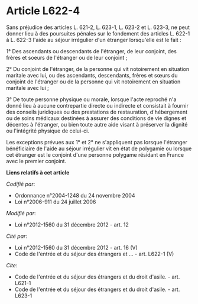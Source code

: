 # Article L622-4

Sans préjudice des articles L. 621-2, L. 623-1, L. 623-2 et L. 623-3, ne peut donner lieu à des poursuites pénales sur le
fondement des articles L. 622-1 à L. 622-3 l'aide au séjour irrégulier d'un étranger lorsqu'elle est le fait : 

1° Des ascendants ou descendants de l'étranger, de leur conjoint, des frères et soeurs de l'étranger ou de leur conjoint ; 

2° Du conjoint de l'étranger, de la personne qui vit notoirement en situation maritale avec lui, ou des ascendants,
descendants, frères et sœurs du conjoint de l'étranger ou de la personne qui vit notoirement en situation maritale avec
lui ; 

3° De toute personne physique ou morale, lorsque l'acte reproché n'a donné lieu à aucune contrepartie directe ou indirecte et
consistait à fournir des conseils juridiques ou des prestations de restauration, d'hébergement ou de soins médicaux destinées
à assurer des conditions de vie dignes et décentes à l'étranger, ou bien toute autre aide visant à préserver la dignité ou
l'intégrité physique de celui-ci.  

Les exceptions prévues aux 1° et 2° ne s'appliquent pas lorsque l'étranger bénéficiaire de l'aide au séjour irrégulier vit en
état de polygamie ou lorsque cet étranger est le conjoint d'une personne polygame résidant en France avec le premier
conjoint.

**Liens relatifs à cet article**

_Codifié par_:

  - Ordonnance n°2004-1248 du 24 novembre 2004
  - Loi n°2006-911 du 24 juillet 2006

_Modifié par_:

  - Loi n°2012-1560 du 31 décembre 2012 - art. 12

_Cité par_:

  - Loi n°2012-1560 du 31 décembre 2012 - art. 16 (V)
  - Code de l'entrée et du séjour des étrangers et ... - art. L622-1 (V)

_Cite_:

  - Code de l'entrée et du séjour des étrangers et du droit d'asile. - art. L621-1
  - Code de l'entrée et du séjour des étrangers et du droit d'asile. - art. L623-1

